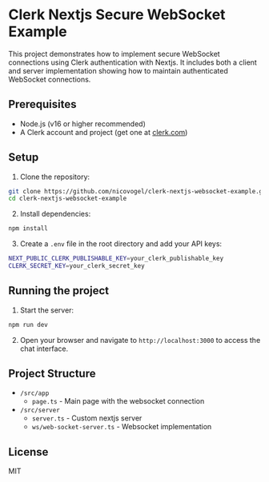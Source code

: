 # Clerk Nextjs Secure WebSocket Example

This project demonstrates how to implement secure WebSocket connections using Clerk authentication with Nextjs.
It includes both a client and server implementation showing how to maintain authenticated WebSocket connections.

## Prerequisites

- Node.js (v16 or higher recommended)
- A Clerk account and project (get one at [clerk.com](https://clerk.com))

## Setup

1. Clone the repository:

```bash
git clone https://github.com/nicovogel/clerk-nextjs-websocket-example.git
cd clerk-nextjs-websocket-example
```

2. Install dependencies:

```bash
npm install
```

3. Create a `.env` file in the root directory and add your API keys:

```bash
NEXT_PUBLIC_CLERK_PUBLISHABLE_KEY=your_clerk_publishable_key
CLERK_SECRET_KEY=your_clerk_secret_key
```

## Running the project

1. Start the server:

```bash
npm run dev
```

2. Open your browser and navigate to `http://localhost:3000` to access the chat interface.

## Project Structure

- `/src/app`
  - `page.ts` - Main page with the websocket connection
- `/src/server`
  - `server.ts` - Custom nextjs server
  - `ws/web-socket-server.ts` - Websocket implementation

## License

MIT